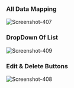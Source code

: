 <h3>All Data Mapping</h3 ><img src="https://i.ibb.co/dK9HvH7/Screenshot-407.png" alt="Screenshot-407" border="0">
<h3>DropDown Of List</h3>
<img src="https://i.ibb.co/wQ61Wh1/Screenshot-409.png" alt="Screenshot-409" border="0">
<h3>Edit & Delete Buttons</h3>
 <img src="https://i.ibb.co/3vHZrLB/Screenshot-408.png" alt="Screenshot-408" border="0">
  
 
